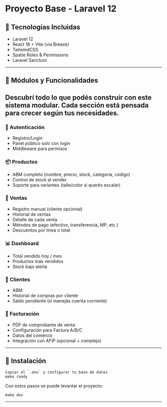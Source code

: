 # Proyecto Base - Laravel 12

## 🚀 Tecnologías Incluidas
- Laravel 12
- React 18 + Vite (via Breeze)
- TailwindCSS
- Spatie Roles & Permissions
- Laravel Sanctum

------------

## 🧩 Módulos y Funcionalidades

Descubrí todo lo que podés construir con este sistema modular. Cada sección está pensada para crecer según tus necesidades.
---
### 🔐 Autenticación
- Registro/Login
- Panel público solo con login
- Middleware para permisos

### 📦 Productos
- ABM completo (nombre, precio, stock, categoría, código)
- Control de stock al vender
- Soporte para variantes (talle/color si querés escalar)

### 🛒 Ventas
- Registro manual (cliente opcional)
- Historial de ventas
- Detalle de cada venta
- Métodos de pago (efectivo, transferencia, MP, etc.)
- Descuentos por línea o total

### 📊 Dashboard
- Total vendido hoy / mes
- Productos más vendidos
- Stock bajo alerta

### 👤 Clientes
- ABM
- Historial de compras por cliente
- Saldo pendiente (si manejás cuenta corriente)

### 🧾 Facturación
- PDF de comprobante de venta
- Configuración para Factura A/B/C
- Datos del comercio
- Integración con AFIP (opcional + complejo)

------------

##   🧱 Instalación
```
Copiar el `.env` y configurar tu base de datos
make ready
```

Con estos pasos se puede levantar el proyecto:
```
make dev
```
---
